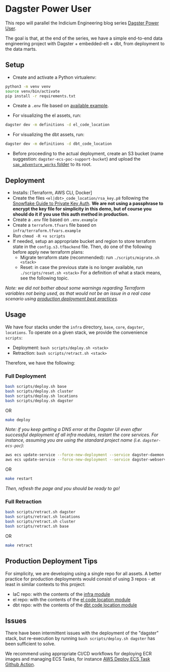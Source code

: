 # Dagster Power User

This repo will parallel the Indicium Engineering blog series [Dagster Power User](https://medium.com/indiciumtech/dagster-dbt-a-new-era-in-the-modern-data-stack-971f0c88a9df).

The goal is that, at the end of the series, we have a simple end-to-end data engineering project with
Dagster + embedded-elt + dbt, from deployment to the data marts.

## Setup

- Create and activate a Python virtualenv:

```bash
python3 -m venv venv
source venv/bin/activate
pip install -r requirements.txt
```

- Create a `.env` file based on [available example](./.env.example).

- For visualizing the el assets, run:

```bash
dagster dev -m definitions -d el_code_location
```

- For visualizing the dbt assets, run:

```bash
dagster dev -m definitions -d dbt_code_location
```

- Before proceeding to the actual deployment, create an S3 bucket (name suggestion: `dagster-ecs-poc-support-bucket`) and upload the
[`sap_adventure_works` folder](./source_data/sap_adventure_works/) to its root.

## Deployment

- Installs: [Terraform, AWS CLI, Docker]
- Create the files `<el|dbt>_code_location/rsa_key.p8` following the [Snowflake Guide to Private Key Auth](https://docs.snowflake.com/en/user-guide/key-pair-auth). **We are not using a passphrase to encrypt the key file for simplicity in this demo, but of course you should do it if you use this auth method in production.**
- Create a `.env` file based on `.env.example`
- Create a `terraform.tfvars` file based on `infra/terraform.tfvars.example`
- Run `chmod -R +x scripts`
- If needed, setup an appropriate bucket and region to store terraform state in the `config.s3.tfbackend` file. Then, do one of the following before apply new terraform plans:
  - Migrate terraform state (recommended): run `./scripts/migrate.sh <stack>`
  - Reset: in case the previous state is no longer available, run `./scripts/reset.sh <stack>`
  For a definition of what a stack means, see the following topic.

*Note: we did not bother about some warnings regarding Terraform variables not being used, as that would not be an issue in a real case scenario using [production deployment best practices](#production-deployment-tips).*

## Usage

We have four stacks under the `infra` directory, `base`, `core`, `dagster`, `locations`. To operate on a given stack, we provide the convenience `scripts`:

- Deployment: `bash scripts/deploy.sh <stack>`
- Retraction: `bash scripts/retract.sh <stack>`

Therefore, we have the following:

### Full Deployment

```bash
bash scripts/deploy.sh base
bash scripts/deploy.sh cluster
bash scripts/deploy.sh locations
bash scripts/deploy.sh dagster
```

OR

```bash
make deploy
```

*Note: if you keep getting a DNS error at the Dagster UI even after successful deployment of all infra modules, restart the core services. For instance, assuming you are using the standard project name (i.e. `dagster-ecs-poc`):*

```bash
aws ecs update-service --force-new-deployment --service dagster-daemon --cluster dagster-ecs-poc-cluster
aws ecs update-service --force-new-deployment --service dagster-webserver --cluster dagster-ecs-poc-cluster
```

OR

```bash
make restart
```

*Then, refresh the page and you should be ready to go!*

### Full Retraction

```bash
bash scripts/retract.sh dagster
bash scripts/retract.sh locations
bash scripts/retract.sh cluster
bash scripts/retract.sh base
```

OR

```bash
make retract
```

## Production Deployment Tips

For simplicity, we are developing using a single repo for all assets. A better practice for production
deployments would consist of using 3 repos - at least in similar contexts to this project:

- IaC repo: with the contents of the [infra module](./infra/)
- el repo: with the contents of the [el code location module](./el_code_location/)
- dbt repo: with the contents of the [dbt code location module](./dbt_code_location/)

## Issues

There have been intermittent issues with the deployment of the "dagster" stack, but re-execution by
running `bash scripts/deploy.sh dagster` has been sufficient to solve.

We recommend using appropriate CI/CD workflows for deploying ECR images and managing ECS Tasks, for instance
[AWS Deploy ECS Task Github Action](https://github.com/aws-actions/amazon-ecs-deploy-task-definition).
